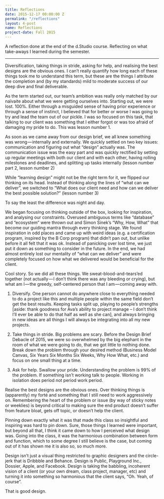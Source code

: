 ```yaml
---
title: Reflections
date: 2015-12-17 00:00:00 Z
permalink: "/reflections"
layout: 4-post
name: Reflections
project-date: Fall 2015
---
```


A reflection done at the end of the d.Studio course. Reflecting on what take-aways I learned during the semester.

* * *

Diversification, taking things in stride, asking for help, and realising the best designs are the obvious ones. I can’t really quantify how long each of these things took me to understand this term, but these are the things I attribute the completion and (by my standards) mild to moderate success of our deep dive and final deliverable.

As the term started out, our team’s ambition was really only matched by our naïvaite about what we were getting ourselves into. Starting out, we were lost. 100%. Either through a misguided sense of having prior experience or through a sense of instinct, I believed that for better or worse I was going to try and lead the team out of our pickle. I was so focused on this task, that talking to our client was something that I either forgot or was too afraid of damaging my pride to do. This was lesson number 1.

As soon as we came away from our design brief, we all knew something was wrong — internally and externally. We quickly settled on two key issues: communication and figuring out what “design” actually was. The communication issue was the easy part and was quickly rectified by setting up regular meetings with both our client and with each other, having rolling milestones and deadlines, and splitting up tasks internally (lesson number part 2, lesson number 2)

While “learning design” might not be the right term for it, we flipped our thinking on its head. Instead of thinking along the lines of “what can we deliver”, we switched to “What does our client need and how can we deliver the best possible solution?” (lesson number 3)

To say the least the difference was night and day.

We began focusing on thinking outside of the box, looking for inspiration, and analysing our constraints. Overused ambiguous terms like “database” and “ecosystem” were thrown out and Simon Sinek’s “Why, How, What” that become our guiding mantra through every thinking stage. We found inspiration in odd places and came up with weird ideas (e.g. a certification program, inspired by the B Corp program) that didn’t pan out, but unlike before it all felt that it was ok. Instead of panicking over lost time, we just put it down as something to consider in the future. In the end, we had almost entirely lost our mentality of “what can we deliver” and were completely focused on how what we delivered would be beneficial for the client.

Cool story. So we did all these things. We sweat-blood-and-tears’ed together (not actually — I don’t think there was any bleeding or crying), but what am I — the greedy, self-centered person that I am — coming away with.

1. Diversify. One person cannot do anywhere close to everything needed to do a project like this and multiple people within the same field don’t get the best results. Keeping tasks split up, playing to people’s strengths [aside: thank goodness for Ava’s ability to project manage – I don’t think I’ll ever be able to do that half as well as she can], and always bringing in new ideas are all things I will always be integrating into all my new projects.

2. Take things in stride. Big problems are scary. Before the Design Brief Debacle of 2015, we were so overwhelmed by the big elephant in the room of what we were going to do, that we got little to nothing done. Break down the problem through your desired method (Business Model Canvas, Six Years Six Months Six Weeks, Why How What, etc.) and focus on one small thing at a time.

3. Ask for help. Swallow your pride. Understanding the problem is 99% of the problem. If something isn’t working talk to people. Working in isolation does period not period work period.

Realise the best designs are the obvious ones. Over thinking things is (apparently) my forté and something that I still need to work aggressively on. Remembering the heart of the problem or issue (by way of sticky notes or weeklies) is beyond critical to making sure the end product doesn’t suffer from feature bloat, gets off topic, or doesn’t help the client.

Pinning down exactly what it was that made this class so insightful and inspiring was hard to pin down. Sure, those things I learned were important, but beyond all that, I think it came down to how I perceived what design was. Going into the class, it was the harmonious combination between form and function, which to some degree I still believe is the case, but coming out of it has shown me it is also so, so much more.

Design isn’t just a visual thing restricted to graphic designers and the circle-jerk that is Dribbble and Behance. Design is Public, Playground Inc., Dossier, Apple, and Facebook. Design is taking the babbling, incoherent vision of a client (or your own dream, class project, manager, etc) and turning it into something so harmonious that the client says, “Oh. Yeah, of course”.

That is good design.